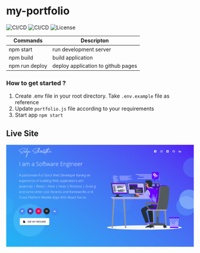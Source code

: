 # my-portfolio
![CI/CD](https://github.com/sudipstha08/my-portfolio/workflows/my-portfolio_ci/badge.svg)
![CI/CD](https://github.com/sudipstha08/my-portfolio/workflows/my-portfolio_cd/badge.svg)
![License](https://img.shields.io/github/license/dyarleniber/react-workflow-gh-actions)

| Commands        | Descripton                        |
|-----------------|-----------------------------------|
|npm start        |run development server             |
|npm build        |build application                  | 
|npm run deploy   |deploy application to github pages | 

### How to get started ?
1. Create .env file in your root directory. Take `.env.example` file as reference
2. Update `portfolio.js` file according to your requirements
3. Start app `npm start`

## Live Site
<a href="https://shresthasudip08.com.np" rel="my portfolio">![my-portfolio](https://github.com/sudipstha08/my-portfolio/blob/main/src/assets/img/image/img.png?raw=true)</a>